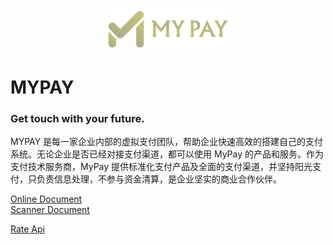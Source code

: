 <p align="center"><img src="mypay_logo.png" width="40%"></p>

# MYPAY
### Get touch with your future.

MYPAY 是每一家企业内部的虚拟支付团队，帮助企业快速高效的搭建自己的支付系统。无论企业是否已经对接支付渠道，都可以使用 MyPay 的产品和服务。作为支付技术服务商，MyPay 提供标准化支付产品及全面的支付渠道，并坚持阳光支付，只负责信息处理，不参与资金清算，是企业坚实的商业合作伙伴。

<a href="payment/online.zip">Online Document</a> <br/>
<a href="payment/scaner.zip">Scanner Document</a> <br/>

<a href="payment/rate.md">Rate Api</a> <br/>

